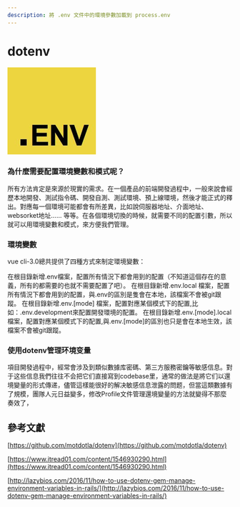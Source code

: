 ```yaml
---
description: 將 .env 文件中的環境參數加載到 process.env
---
```


# dotenv

![](../../.gitbook/assets/env.JPG)

### 為什麼需要配置環境變數和模式呢？

所有方法肯定是來源於現實的需求。在一個產品的前端開發過程中，一般來說會經歷本地開發、測試指令碼、開發自測、測試環境、預上線環境，然後才能正式的釋出。對應每一個環境可能都會有所差異，比如說伺服器地址、介面地址、websorket地址…… 等等。在各個環境切換的時候，就需要不同的配置引數，所以就可以用環境變數和模式，來方便我們管理。

### 環境變數

vue cli-3.0總共提供了四種方式來制定環境變數：

在根目錄新增.env檔案，配置所有情況下都會用到的配置（不知道這個存在的意義，所有的都需要的也就不需要配置了吧）。 在根目錄新增.env.local 檔案，配置所有情況下都會用到的配置，與.env的區別是隻會在本地，該檔案不會被git跟蹤。 在根目錄新增.env.\[mode\] 檔案，配置對應某個模式下的配置,比如：.env.development來配置開發環境的配置。 在根目錄新增.env.\[mode\].local檔案，配置對應某個模式下的配置,與.env.\[mode\]的區別也只是會在本地生效，該檔案不會被git跟蹤。

### 使用dotenv管理环境变量

項目開發過程中，經常會涉及到類似數據库密碼、第三方服務密鑰等敏感信息。對于这些信息我們往往不会把它们直接寫到codebase里，通常的做法是將它们以還境變量的形式傳递，儘管這樣能很好的解决敏感信息泄露的問题，但當這類數據有了規模，團隊人元日益變多，修改Profile文件管理還境變量的方法就變得不那麼奏效了，

## 參考文獻

[https://github.com/motdotla/dotenv](https://github.com/motdotla/dotenv)

[https://www.itread01.com/content/1546930290.html](https://www.itread01.com/content/1546930290.html)

[http://lazybios.com/2016/11/how-to-use-dotenv-gem-manage-environment-variables-in-rails/](http://lazybios.com/2016/11/how-to-use-dotenv-gem-manage-environment-variables-in-rails/)

